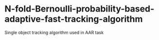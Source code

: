 # N-fold-Bernoulli-probability-based-adaptive-fast-tracking-algorithm
Single object tracking algorithm used in AAR task
